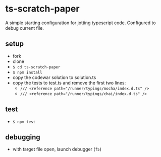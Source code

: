 # ts-scratch-paper

A simple starting configuration for jotting typescript code.  Configured to debug current file.

## setup

- fork
- clone
- `$ cd ts-scratch-paper`
- `$ npm install`
- copy the codewar solution to solution.ts
- copy the tests to test.ts and remove the first two lines:
    - `/// <reference path="/runner/typings/mocha/index.d.ts" />`
    - `/// <reference path="/runner/typings/chai/index.d.ts" />`

## test

- `$ npm test`

## debugging

- with target file open, launch debugger (`f5`)
